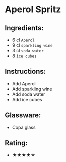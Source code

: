 # Aperol Spritz

## Ingredients:
- 6 cl `Aperol`
- 9 cl `sparkling wine`
- 3 cl `soda water`
- 8 `ice cubes`

## Instructions:
- Add Aperol
- Add sparkling wine
- Add soda water
- Add ice cubes

## Glassware:
- Copa glass

## Rating:
- ★★★★☆